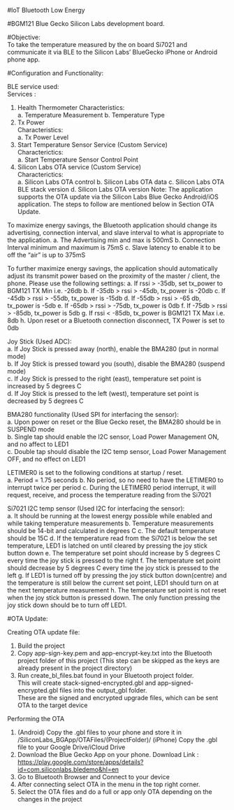 #IoT Bluetooth Low Energy  

#BGM121 Blue Gecko Silicon Labs development board.   

#Objective:   
To take the temperature measured by the on board Si7021 and communicate it via BLE to the Silicon Labs’ BlueGecko iPhone or Android phone app. 

#Configuration and Functionality: 

BLE service used:   
Services :  
1. Health Thermometer
  Characteristics:   
    a. Temperature Measurement
    b. Temperature Type
2. Tx Power  
  Characteristics:   
    a. Tx Power Level
3. Start Temperature Sensor Service (Custom Service)  
  Characterictics:  
    a. Start Temperature Sensor Control Point  
4. Silicon Labs OTA service (Custom Service)  
  Characterictics:  
    a. Silicon Labs OTA control
    b. Silicon Labs OTA data
    c. Silicon Labs OTA BLE stack version
    d. Silicon Labs OTA version
  Note: The application supports the OTA update via the Silicon Labs Blue Gecko Android/iOS application. The steps to follow are mentioned below in Section OTA Update.

To maximize energy savings, the Bluetooth application should change its advertising, connection interval, and slave interval to what is appropriate to the application.
a. The Advertising min and max is 500mS
b. Connection Interval minimum and maximum is 75mS
c. Slave latency to enable it to be off the “air” is up to 375mS

To further maximize energy savings, the application should automatically adjust its transmit power based on the proximity of the master / client, the phone. Please use the following settings:
a. If rssi > -35db, set tx_power to BGM121 TX Min i.e. -26db
b. If -35db > rssi > -45db, tx_power is -20db
c. If -45db > rssi > -55db, tx_power is -15db
d. If -55db > rssi > -65 db, tx_power is -5db
e. If -65db > rssi > -75db, tx_power is 0db
f. If -75db > rssi > -85db, tx_power is 5db
g. If rssi < -85db, tx_power is BGM121 TX Max i.e. 8db
h. Upon reset or a Bluetooth connection disconnect, TX Power is set to 0db

Joy Stick (Used ADC):     
a. If Joy Stick is pressed away (north), enable the BMA280 (put in normal mode)  
b. If Joy Stick is pressed toward you (south), disable the BMA280 (suspend mode)  
c. If Joy Stick is pressed to the right (east), temperature set point is increased by 5 degrees C  
d. If Joy Stick is pressed to the left (west), temperature set point is decreased by 5 degrees C  

BMA280 functionality (Used SPI for interfacing the sensor):  
a. Upon power on reset or the Blue Gecko reset, the BMA280 should be in SUSPEND mode  
b. Single tap should enable the I2C sensor, Load Power Management ON, and no affect to LED1  
c. Double tap should disable the I2C temp sensor, Load Power Management OFF, and no effect on LED1  

LETIMER0 is set to the following conditions at startup / reset.  
a. Period = 1.75 seconds
b. No period, so no need to have the LETIMER0 to interrupt twice per period
c. During the LETIMER0 period interrupt, it will request, receive, and process the temperature reading from the Si7021

Si7021 I2C temp sensor (Used I2C for interfacing the sensor):  
a. It should be running at the lowest energy possible while enabled and while taking temperature measurements
b. Temperature measurements should be 14-bit and calculated in degrees C
c. The default temperature should be 15C
d. If the temperature read from the Si7021 is below the set temperature, LED1 is latched on until cleared by pressing the joy stick button down
e. The temperature set point should increase by 5 degrees C every time the joy stick is pressed to the right
f. The temperature set point should decrease by 5 degrees C every time the joy stick is pressed to the left
g. If LED1 is turned off by pressing the joy stick button down(centre) and the temperature is still below the current set point, LED1 should turn on at the next temperature measurement
h. The temperature set point is not reset when the joy stick button is pressed down. The only function pressing the joy stick down should be to turn off LED1.

#OTA Update: 

Creating OTA update file: 
1. Build the project
2. Copy app-sign-key.pem and app-encrypt-key.txt into the Bluetooth project folder of this project (This step can be skipped as the keys are already present in the project directory)
3. Run create_bl_files.bat found in your Bluetooth project folder.  
   This will create stack-signed-encrypted.gbl and app-signed-encrypted.gbl files into the output_gbl folder.  
   These are the signed and encrypted upgrade files, which can be sent OTA to the target device

Performing the OTA 
1. (Android) Copy the .gbl files to your phone and store it in /SiliconLabs_BGApp/OTAFiles/(ProjectFolder)/ 
   (iPhone) Copy the .gbl file to your Google Drive/iCloud Drive 
2. Download the Blue Gecko App on your phone. Download Link : https://play.google.com/store/apps/details?id=com.siliconlabs.bledemo&hl=en
3. Go to Bluetooth Browser and Connect to your device 
4. After connecting select OTA in the menu in the top right corner. 
5. Select the OTA files and do a full or app only OTA depending on the changes in the project  

